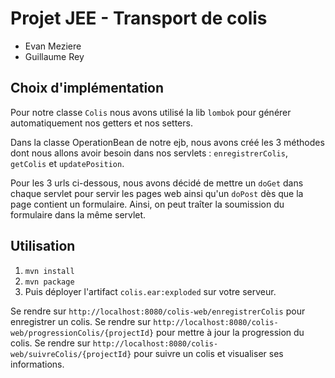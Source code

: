 # Projet JEE - Transport de colis

* Evan Meziere
* Guillaume Rey

## Choix d'implémentation

Pour notre classe `Colis` nous avons utilisé la lib `lombok` pour générer automatiquement nos getters et nos setters.

Dans la classe OperationBean de notre ejb, nous avons créé les 3 méthodes dont nous allons avoir besoin dans nos servlets : `enregistrerColis`, `getColis` et `updatePosition`.

Pour les 3 urls ci-dessous, nous avons décidé de mettre un `doGet` dans chaque servlet pour servir les pages web ainsi qu'un `doPost` dès que la page contient un formulaire.
Ainsi, on peut traîter la soumission du formulaire dans la même servlet.

## Utilisation

1. `mvn install`
2. `mvn package`
3. Puis déployer l'artifact `colis.ear:exploded` sur votre serveur.

Se rendre sur `http://localhost:8080/colis-web/enregistrerColis` pour enregistrer un colis.
Se rendre sur `http://localhost:8080/colis-web/progressionColis/{projectId}` pour mettre à jour la progression du colis.
Se rendre sur `http://localhost:8080/colis-web/suivreColis/{projectId}` pour suivre un colis et visualiser ses informations.
